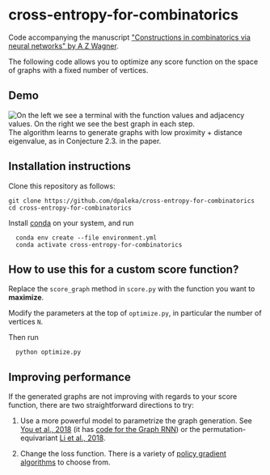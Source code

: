 # cross-entropy-for-combinatorics
Code accompanying the manuscript ["Constructions in combinatorics via neural networks" by A Z
Wagner](https://arxiv.org/abs/2104.14516).

The following code allows you to optimize any score function on the space of graphs with
a fixed number of vertices.

## Demo
![On the left we see a terminal with the function values and adjacency values. 
On the right we see the best graph in each step.](demo.gif)
The algorithm learns to generate graphs with low proximity + distance eigenvalue, 
as in Conjecture 2.3. in the paper.

## Installation instructions
Clone this repository as follows:
```
git clone https://github.com/dpaleka/cross-entropy-for-combinatorics
cd cross-entropy-for-combinatorics
```

Install [conda](https://conda.io/projects/conda/en/latest/user-guide/install/index.html)
on your system, and run
```
  conda env create --file environment.yml 
  conda activate cross-entropy-for-combinatorics
```

## How to use this for a custom score function?
Replace the `score_graph` method in `score.py` with the function you want to **maximize**.

Modify the parameters at the top of `optimize.py`, in particular the number of vertices `N`. 

Then run
```
  python optimize.py
```

## Improving performance
If the generated graphs are not improving with regards to your score function,
there are two straightforward directions to try:

1. Use a more powerful model to parametrize the graph generation.
   See [You et al., 2018](https://arxiv.org/abs/1802.08773) 
   (it has [code for the Graph RNN](https://github.com/JiaxuanYou/graph-generation))
   or the permutation-equivariant [Li et al., 2018](https://arxiv.org/abs/1803.03324).

2. Change the loss function. There is a variety of [policy
   gradient algorithms](https://lilianweng.github.io/lil-log/2018/04/08/policy-gradient-algorithms.html)
   to choose from.

